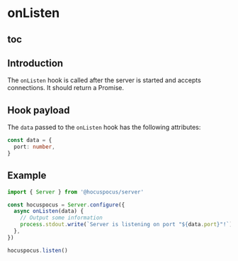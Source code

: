# onListen

## toc

## Introduction

The `onListen` hook is called after the server is started and accepts connections. It should return a Promise.

## Hook payload

The `data` passed to the `onListen` hook has the following attributes:

```typescript
const data = {
  port: number,
}
```

## Example

```typescript
import { Server } from '@hocuspocus/server'

const hocuspocus = Server.configure({
  async onListen(data) {
    // Output some information
    process.stdout.write(`Server is listening on port "${data.port}"!`)
  },
})

hocuspocus.listen()
```

